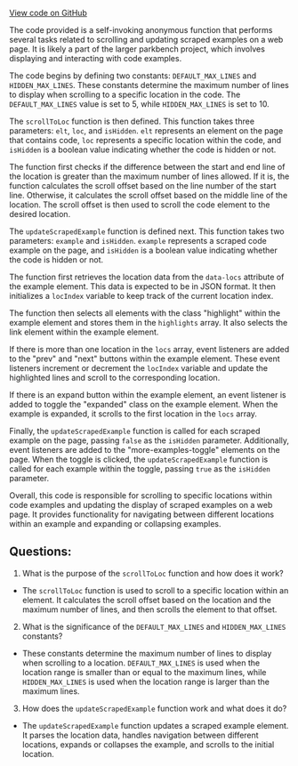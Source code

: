 [View code on GitHub](git@github.com:wangpatrick57/parkbench.git/target/doc/static.files/scrape-examples-ef1e698c1d417c0c.js)

The code provided is a self-invoking anonymous function that performs several tasks related to scrolling and updating scraped examples on a web page. It is likely a part of the larger parkbench project, which involves displaying and interacting with code examples.

The code begins by defining two constants: `DEFAULT_MAX_LINES` and `HIDDEN_MAX_LINES`. These constants determine the maximum number of lines to display when scrolling to a specific location in the code. The `DEFAULT_MAX_LINES` value is set to 5, while `HIDDEN_MAX_LINES` is set to 10.

The `scrollToLoc` function is then defined. This function takes three parameters: `elt`, `loc`, and `isHidden`. `elt` represents an element on the page that contains code, `loc` represents a specific location within the code, and `isHidden` is a boolean value indicating whether the code is hidden or not. 

The function first checks if the difference between the start and end line of the location is greater than the maximum number of lines allowed. If it is, the function calculates the scroll offset based on the line number of the start line. Otherwise, it calculates the scroll offset based on the middle line of the location. The scroll offset is then used to scroll the code element to the desired location.

The `updateScrapedExample` function is defined next. This function takes two parameters: `example` and `isHidden`. `example` represents a scraped code example on the page, and `isHidden` is a boolean value indicating whether the code is hidden or not.

The function first retrieves the location data from the `data-locs` attribute of the example element. This data is expected to be in JSON format. It then initializes a `locIndex` variable to keep track of the current location index.

The function then selects all elements with the class "highlight" within the example element and stores them in the `highlights` array. It also selects the link element within the example element.

If there is more than one location in the `locs` array, event listeners are added to the "prev" and "next" buttons within the example element. These event listeners increment or decrement the `locIndex` variable and update the highlighted lines and scroll to the corresponding location.

If there is an expand button within the example element, an event listener is added to toggle the "expanded" class on the example element. When the example is expanded, it scrolls to the first location in the `locs` array.

Finally, the `updateScrapedExample` function is called for each scraped example on the page, passing `false` as the `isHidden` parameter. Additionally, event listeners are added to the "more-examples-toggle" elements on the page. When the toggle is clicked, the `updateScrapedExample` function is called for each example within the toggle, passing `true` as the `isHidden` parameter.

Overall, this code is responsible for scrolling to specific locations within code examples and updating the display of scraped examples on a web page. It provides functionality for navigating between different locations within an example and expanding or collapsing examples.
## Questions: 
 1. What is the purpose of the `scrollToLoc` function and how does it work?
- The `scrollToLoc` function is used to scroll to a specific location within an element. It calculates the scroll offset based on the location and the maximum number of lines, and then scrolls the element to that offset.

2. What is the significance of the `DEFAULT_MAX_LINES` and `HIDDEN_MAX_LINES` constants?
- These constants determine the maximum number of lines to display when scrolling to a location. `DEFAULT_MAX_LINES` is used when the location range is smaller than or equal to the maximum lines, while `HIDDEN_MAX_LINES` is used when the location range is larger than the maximum lines.

3. How does the `updateScrapedExample` function work and what does it do?
- The `updateScrapedExample` function updates a scraped example element. It parses the location data, handles navigation between different locations, expands or collapses the example, and scrolls to the initial location.